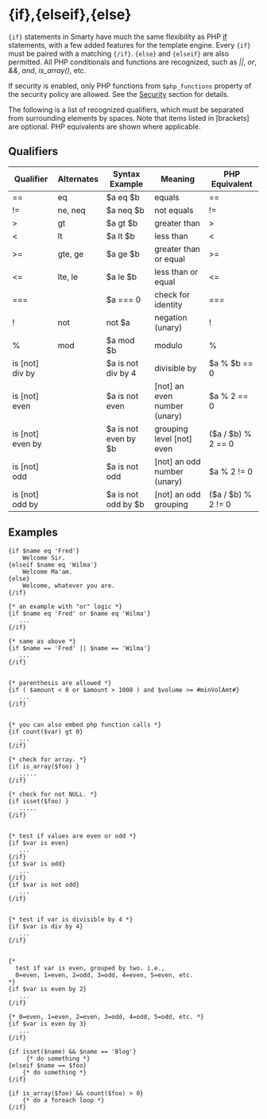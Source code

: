 # {if},{elseif},{else}

`{if}` statements in Smarty have much the same flexibility as PHP
[if](https://www.php.net/if) statements, with a few added features for the
template engine. Every `{if}` must be paired with a matching `{/if}`.
`{else}` and `{elseif}` are also permitted. All PHP conditionals and
functions are recognized, such as *\|\|*, *or*, *&&*, *and*,
*is_array()*, etc.

If security is enabled, only PHP functions from `$php_functions` property
of the security policy are allowed. See the
[Security](../../programmers/advanced-features/advanced-features-security.md) section for details.

The following is a list of recognized qualifiers, which must be
separated from surrounding elements by spaces. Note that items listed in
\[brackets\] are optional. PHP equivalents are shown where applicable.

## Qualifiers

| Qualifier          | Alternates | Syntax Example       | Meaning                        | PHP Equivalent     |
|--------------------|------------|----------------------|--------------------------------|--------------------|
| ==                 | eq         | $a eq $b             | equals                         | ==                 |
| !=                 | ne, neq    | $a neq $b            | not equals                     | !=                 |
| >                  | gt         | $a gt $b             | greater than                   | >                  |
| <                  | lt         | $a lt $b             | less than                      | <                  |
| >=                 | gte, ge    | $a ge $b             | greater than or equal          | >=                 |
| <=                 | lte, le    | $a le $b             | less than or equal             | <=                 |
| ===                |            | $a === 0             | check for identity             | ===                |
| !                  | not        | not $a               | negation (unary)               | !                  |
| %                  | mod        | $a mod $b            | modulo                         | %                  |
| is \[not\] div by  |            | $a is not div by 4   | divisible by                   | $a % $b == 0       |
| is \[not\] even    |            | $a is not even       | \[not\] an even number (unary) | $a % 2 == 0        |
| is \[not\] even by |            | $a is not even by $b | grouping level \[not\] even    | ($a / $b) % 2 == 0 |
| is \[not\] odd     |            | $a is not odd        | \[not\] an odd number (unary)  | $a % 2 != 0        |
| is \[not\] odd by  |            | $a is not odd by $b  | \[not\] an odd grouping        | ($a / $b) % 2 != 0 |

## Examples
```smarty
{if $name eq 'Fred'}
    Welcome Sir.
{elseif $name eq 'Wilma'}
    Welcome Ma'am.
{else}
    Welcome, whatever you are.
{/if}

{* an example with "or" logic *}
{if $name eq 'Fred' or $name eq 'Wilma'}
   ...
{/if}

{* same as above *}
{if $name == 'Fred' || $name == 'Wilma'}
   ...
{/if}


{* parenthesis are allowed *}
{if ( $amount < 0 or $amount > 1000 ) and $volume >= #minVolAmt#}
   ...
{/if}


{* you can also embed php function calls *}
{if count($var) gt 0}
   ...
{/if}

{* check for array. *}
{if is_array($foo) }
   .....
{/if}

{* check for not NULL. *}
{if isset($foo) }
   .....
{/if}


{* test if values are even or odd *}
{if $var is even}
   ...
{/if}
{if $var is odd}
   ...
{/if}
{if $var is not odd}
   ...
{/if}


{* test if var is divisible by 4 *}
{if $var is div by 4}
   ...
{/if}


{*
  test if var is even, grouped by two. i.e.,
  0=even, 1=even, 2=odd, 3=odd, 4=even, 5=even, etc.
*}
{if $var is even by 2}
   ...
{/if}

{* 0=even, 1=even, 2=even, 3=odd, 4=odd, 5=odd, etc. *}
{if $var is even by 3}
   ...
{/if}
 
{if isset($name) && $name == 'Blog'}
     {* do something *}
{elseif $name == $foo}
    {* do something *}
{/if}

{if is_array($foo) && count($foo) > 0}
    {* do a foreach loop *}
{/if}
```
